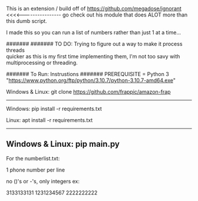 This is an extension / build off of https://github.com/megadose/ignorant <<<<---------------- go check out his module that does ALOT more than this dumb script. 

I made this so you can run a list of numbers rather than just 1 at a time...

#######
####### TO DO:  Trying to figure out a way to make it process threads  
quicker as this is my first time implementing them, I'm not too savy with multiprocessing or threading.


#######
To Run:
Instrustions
#######
PREREQUISITE = Python 3 "https://www.python.org/ftp/python/3.10.7/python-3.10.7-amd64.exe"


Windows & Linux:
git clone https://github.com/frappic/amazon-frap

----------------------------------------------------------

Windows:
pip install -r requirements.txt

Linux:
apt install -r requirements.txt


---------------------------------------------------------
Windows & Linux:
pip main.py
---------------------------------------------------------


For the numberlist.txt:

1 phone number per line

no ()'s or -'s, only integers
ex:

3133133131
1231234567
2222222222




